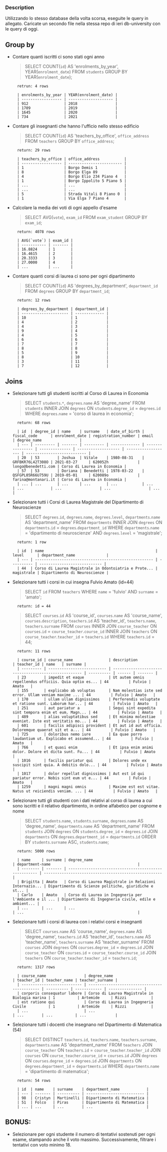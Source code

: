 ### Description

Utilizzando lo stesso database della volta scorsa, eseguite le query in allegato.
Caricate un secondo file nella stessa repo di ieri db-university con le query di oggi.


## Group by

- Contare quanti iscritti ci sono stati ogni anno

    > SELECT COUNT(`id`) AS 'enrolments_by_year', YEAR(`enrolment_date`) 
        FROM `students` 
        GROUP BY YEAR(`enrolment_date`);

        retrun: 4 rows

        | enrolments_by_year | YEAR(enrolment_date) |
        | ------------------ | -------------------- |
        | 912                | 2018                 |
        | 1709               | 2019                 |
        | 1645               | 2020                 |
        | 734                | 2021                 |


- Contare gli insegnanti che hanno l'ufficio nello stesso edificio

    > SELECT COUNT(`id`) AS 'teachers_by_office', `office_address`
        FROM `teachers`
        GROUP BY `office_address`;

        return: 29 rows

        | teachers_by_office | office_address           |
        | ------------------ | ------------------------ |
        | 1                  | Borgo Demis 1            |
        | 8                  | Borgo Elga 89            |
        | 4                  | Borgo Elio 234 Piano 4   |
        | 1                  | Borgo Ippolito 5 Piano 5 |
        | ...                | ...                      |
        | ...                | ...                      |
        | 5                  | Strada Vitali 8 Piano 0  |
        | 1                  | Via Elga 7 Piano 4       |


- Calcolare la media dei voti di ogni appello d'esame

    > SELECT AVG(`vote`), `exam_id` 
        FROM `exam_student` 
        GROUP BY `exam_id`;

        return: 4078 rows

        | AVG(`vote`) | exam_id |
        | ----------- | ------- |
        | 16.8824     | 1       |
        | 16.4615     | 2       |
        | 20.3333     | 3       |
        | 27.0000     | 4       |
        | ...         | ...     |


- Contare quanti corsi di laurea ci sono per ogni dipartimento

    > SELECT COUNT(`id`) AS 'degrees_by_department', `department_id`
        FROM `degrees`
        GROUP BY `department_id`;

        return: 12 rows

        | degrees_by_department | department_id |
        | --------------------- | ------------- |
        | 10                    | 1             |
        | 4                     | 2             |
        | 4                     | 3             |
        | 9                     | 4             |
        | 4                     | 5             |
        | 6                     | 6             |
        | 7                     | 7             |
        | 8                     | 8             |
        | 5                     | 9             |
        | 8                     | 10            |
        | 3                     | 11            |
        | 7                     | 12            |


## Joins

- Selezionare tutti gli studenti iscritti al Corso di Laurea in Economia

    > SELECT `students`.`*`, `degrees`.`name` AS 'degree_name' 
        FROM `students` 
        INNER JOIN `degrees` 
        ON `students`.`degree_id` = `degrees`.`id` 
        WHERE `degrees`.`name` = 'corso di laurea in economia';

        return: 68 rows

        | id  | degree_id | name    | surname   | date_of_birth | fiscal_code      | enrolment_date | registration_number | email               | degree_name                 |
        | --- | --------- | ------- | --------- | ------------- | ---------------- | -------------- | ------------------- | ------------------- | --------------------------- |
        | 20  | 53        | Joshua  | Vitale    | 1980-08-31    | GRFBKR76L42T308O | 2021-03-27     | 620052h             | longo@benedetti.com | Corso di Laurea in Economia |
        | 57  | 53        | Doriana | Benedetti | 1978-03-22    | QSFGPL05R66U759U | 2019-05-01     | 620089o             | farina@montanari.it | Corso di Laurea in Economia |
        | ... | ...       | ...     | ...       | ...           | ...              | ...            | ...                 | ...                 | ...                         |


- Selezionare tutti i Corsi di Laurea Magistrale del Dipartimento di Neuroscienze

    > SELECT `degrees`.`id`, `degrees`.`name`, `degrees`.`level`, `departments`.`name` AS 'department_name' 
        FROM `departments` 
        INNER JOIN `degrees` 
        ON `departments`.`id` = `degrees`.`department_id` 
        WHERE `departments`.`name` = 'dipartimento di neuroscienze' 
        AND `degrees`.`level` = 'magistrale';

        return: 1 row

        | id  | name                                                  | level      | department_name              |
        | --- | ----------------------------------------------------- | ---------- | ---------------------------- |
        | 44  | Corso di Laurea Magistrale in Odontoiatria e Prote... | magistrale | Dipartimento di Neuroscienze |


- Selezionare tutti i corsi in cui insegna Fulvio Amato (id=44)

    > SELECT `id` FROM `teachers` WHERE `name` = 'fulvio' AND `surname` = 'amato'; <!-- to check the teacher's id -->
        
        return: id = 44

    > SELECT `courses`.`id` AS 'course_id', `courses`.`name` AS 'course_name', `courses`.`description`, `teachers`.`id` AS 'teacher_id', `teachers`.`name`, `teachers`.`surname`
        FROM `courses` 
        INNER JOIN `course_teacher` 
        ON `courses`.`id` = `course_teacher`.`course_id` 
        INNER JOIN `teachers` 
        ON `course_teacher`.`teacher_id` = `teachers`.`id`
        WHERE `teachers`.`id` = 44;

        return: 11 rows

        | course_id	| course_name                | description                                           | teacher_id | name   | surname |
        | ---------	| -------------------------- | ----------------------------------------------------- | ---------- | ------ | ------- |
        | 23        | impedit et eaque           | Ut autem omnis repellendus officiis. Quia optio es... | 44         | Fulvio | Amato   |
        | 155       | explicabo ab voluptas      | Nam molestias iste sed error. Ullam veniam maxime ... | 44         | Fulvio | Amato   |
        | 170       | ullam ullam dignissimos    | Perferendis voluptate et ratione sunt. Laborum har... | 44         | Fulvio | Amato   |
        | 251       | aut pariatur a             | Sequi sint expedita sint tempora enim et eum. Magn... | 44         | Fulvio | Amato   |
        | 489       | alias voluptatibus sed     | Et minima molestiae eveniet. Iste est veritatis mo... | 44         | Fulvio | Amato   |
        | 601       | facilis adipisci provident | Et aut id aut officia. Doloremque quaerat sit et a... | 44         | Fulvio | Amato   |
        | 725       | doloribus nemo iure        | Ea quae porro laudantium ut. Explicabo et assumend... | 44         | Fulvio | Amato   |
        | 766       | et quasi enim              | Et ipsa enim animi dolor. Dolore et dicta sunt. Fu... | 44         | Fulvio | Amato   |
        | 1016      | facilis pariatur qui       | Dolores unde ex suscipit sint quia. A debitis dolo... | 44         | Fulvio | Amato   |
        | 1017      | dolor repellat dignissimos | Aut est id qui pariatur error. Nobis sint eum ut e... | 44         | Fulvio | Amato   |
        | 1259      | magni magni omnis          | Maxime est est vitae. Natus ut reiciendis veniam. ... | 44         | Fulvio | Amato   |


- Selezionare tutti gli studenti con i dati relativi al corso di laurea a cui sono iscritti e il relativo dipartimento, in ordine alfabetico per cognome e nome

    > SELECT `students`.`name`, `students`.`surname`, `degrees`.`name` AS 'degree_name', `departments`.`name` AS 'department_name'
        FROM `students` 
        JOIN `degrees` 
        ON `students`.`degree_id` = `degrees`.`id` 
        JOIN `departments` 
        ON `degrees`.`department_id` = `departments`.`id`
        ORDER BY `students`.`surname` ASC, `students`.`name`;

        return: 5000 rows

        | name     | surname | degree_name                                           | department-name                                       |
        | -------- | ------- | ----------------------------------------------------- | ----------------------------------------------------- |
        | Brigitta | Amato   | Corso di Laurea Magistrale in Relazioni Internazio... | Dipartimento di Scienze politiche, giuridiche e st... |
        | Carlo    | Amato   | Corso di Laurea in Ingegneria per l'Ambiente e il ... | Dipartimento di Ingegneria civile, edile e ambient... |
        | ...      | ...     | ...                                                   | ...                                                   |


- Selezionare tutti i corsi di laurea con i relativi corsi e insegnanti

    > SELECT `courses`.`name` AS 'course_name', `degrees`.`name` AS 'degree_name', `teachers`.`id` AS 'teacher_id', `teachers`.`name` AS 'teacher_name', `teachers`.`surname` AS 'teacher_surname'
        FROM `courses`
        JOIN `degrees`
        ON `courses`.`degree_id` = `degrees`.`id`
        JOIN `course_teacher`
        ON `courses`.`id` = `course_teacher`.`course_id`
        JOIN `teachers`
        ON `course_teacher`.`teacher_id` = `teachers`.`id`;

        return: 1317 rows

        | course_name                 | degree_name                                   | teacher_id | teacher_name | teacher_surname |
        | --------------------------- | --------------------------------------------- | ---------- | ------------ | --------------- |
        | corporis consequatur labore | Corso di Laurea Magistrale in Biologia marina | 1          | Artemide     | Rizzi           |
        | est ratione qui             | Corso di Laurea in Ingegneria Civile          | 1          | Artemide     | Rizzi           |
        | ...                         | ...                                           | ...        | ...          | ...             |


- Selezionare tutti i docenti che insegnano nel Dipartimento di Matematica (54)

    > SELECT DISTINCT `teachers`.`id`, `teachers`.`name`, `teachers`.`surname`, `departments`.`name` AS 'department_name' <!-- DISTINCT to avoid duplicates -->
        FROM `teachers`
        JOIN `course_teacher`
        ON `teachers`.`id` = `course_teacher`.`teacher_id`
        JOIN `courses`
        ON `course_teacher`.`course_id` = `courses`.`id`
        JOIN `degrees`
        ON `courses`.`degree_id` = `degrees`.`id`
        JOIN `departments`
        ON `degrees`.`department_id` = `departments`.`id`
        WHERE `departments`.`name` = 'dipartimento di matematica';

        return: 54 rows

        | id  | name    | surname    | department_name            |
        | --- | ------- | ---------- | -------------------------- |
        | 98  | Cristyn | Martinelli | Dipartimento di Matematica |
        | 51  | Folco   | Piras      | Dipartimento di Matematica |
        | ... | ...     | ...        | ...                        |


## BONUS: 

- Selezionare per ogni studente il numero di tentativi sostenuti per ogni esame, stampando anche il voto massimo. Successivamente, filtrare i tentativi con voto minimo 18.